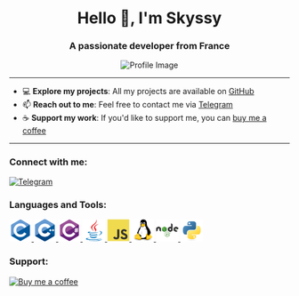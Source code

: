<h1 align="center">Hello 👋, I'm Skyssy</h1>
<h3 align="center">A passionate developer from France</h3>

<p align="center">
  <img src="https://user-images.githubusercontent.com/86375530/157773829-b8398628-b33b-4f71-8fe7-9fabf263747d.png" alt="Profile Image"/>
</p>

---

- 💻 **Explore my projects**: All my projects are available on [GitHub](https://github.com/Skyssy)
- 📫 **Reach out to me**: Feel free to contact me via [Telegram](https://t.me/SkyssyProof)
- ☕ **Support my work**: If you'd like to support me, you can [buy me a coffee](https://www.buymeacoffee.com/Skyssy)

---

<h3 align="left">Connect with me:</h3>
<p align="left">
  <a href="https://t.me/SkyssyProof" target="_blank"><img src="https://img.shields.io/badge/Telegram-%230077B5.svg?style=for-the-badge&logo=telegram&logoColor=white" alt="Telegram"/></a>
</p>

<h3 align="left">Languages and Tools:</h3>
<p align="left">
  <a href="https://www.cprogramming.com/" target="_blank" rel="noreferrer"> 
    <img src="https://raw.githubusercontent.com/devicons/devicon/master/icons/c/c-original.svg" alt="C" width="40" height="40"/> 
  </a>
  <a href="https://www.w3schools.com/cpp/" target="_blank" rel="noreferrer"> 
    <img src="https://raw.githubusercontent.com/devicons/devicon/master/icons/cplusplus/cplusplus-original.svg" alt="C++" width="40" height="40"/> 
  </a>
  <a href="https://www.w3schools.com/cs/" target="_blank" rel="noreferrer"> 
    <img src="https://raw.githubusercontent.com/devicons/devicon/master/icons/csharp/csharp-original.svg" alt="C#" width="40" height="40"/> 
  </a>
  <a href="https://www.java.com" target="_blank" rel="noreferrer"> 
    <img src="https://raw.githubusercontent.com/devicons/devicon/master/icons/java/java-original.svg" alt="Java" width="40" height="40"/> 
  </a>
  <a href="https://developer.mozilla.org/en-US/docs/Web/JavaScript" target="_blank" rel="noreferrer"> 
    <img src="https://raw.githubusercontent.com/devicons/devicon/master/icons/javascript/javascript-original.svg" alt="JavaScript" width="40" height="40"/> 
  </a>
  <a href="https://www.linux.org/" target="_blank" rel="noreferrer"> 
    <img src="https://raw.githubusercontent.com/devicons/devicon/master/icons/linux/linux-original.svg" alt="Linux" width="40" height="40"/> 
  </a>
  <a href="https://nodejs.org" target="_blank" rel="noreferrer"> 
    <img src="https://raw.githubusercontent.com/devicons/devicon/master/icons/nodejs/nodejs-original-wordmark.svg" alt="Node.js" width="40" height="40"/> 
  </a>
  <a href="https://www.python.org" target="_blank" rel="noreferrer"> 
    <img src="https://raw.githubusercontent.com/devicons/devicon/master/icons/python/python-original.svg" alt="Python" width="40" height="40"/> 
  </a>
</p>

<h3 align="left">Support:</h3>
<p><a href="https://www.buymeacoffee.com/Skyssy"> 
  <img align="center" src="https://cdn.buymeacoffee.com/buttons/v2/default-yellow.png" height="50" width="210" alt="Buy me a coffee" />
</a></p>
